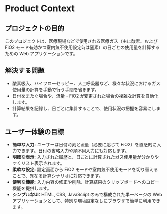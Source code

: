 # Product Context

## プロジェクトの目的

このプロジェクトは、医療現場などで使用される医療ガス（主に酸素、および FiO2
モード有効かつ室内気不使用設定時は窒素）の日ごとの使用量を計算するための Web
アプリケーションです。

## 解決する問題

- 酸素吸入、ハイフローセラピー、人工呼吸器など、様々な状況におけるガス使用量の計算を手動で行う手間を省きます。
- 日付をまたぐ場合や、流量・FiO2 が変更された場合の複雑な計算を自動化します。
- 計算結果を記録し、日ごとに集計することで、使用状況の把握を容易にします。

## ユーザー体験の目標

- **簡単な入力:** ユーザーは日付時刻と流量（必要に応じて
  FiO2）を直感的に入力できます。日付の省略入力や順不同入力にも対応します。
- **明確な表示:**
  入力された履歴と、日ごとに計算されたガス使用量が分かりやすくリスト表示されます。
- **柔軟な設定:** 設定画面から FiO2
  モードや室内気不使用モードを切り替えることで、異なる計算シナリオに対応できます。
- **便利な機能:**
  入力内容の修正や削除、計算結果のクリップボードへのコピー機能を提供します。
- **シンプルなUI:** HTML, CSS, JavaScript のみで構成された単一ページの Web
  アプリケーションとして、特別な環境設定なしにブラウザで簡単に利用できます。
